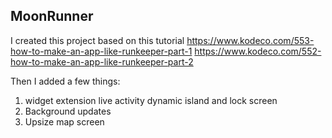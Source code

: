 ## MoonRunner
I created this project based on this tutorial
https://www.kodeco.com/553-how-to-make-an-app-like-runkeeper-part-1
https://www.kodeco.com/552-how-to-make-an-app-like-runkeeper-part-2

Then I added a few things:
1. widget extension live activity dynamic island and lock screen
2. Background updates
3. Upsize map screen
